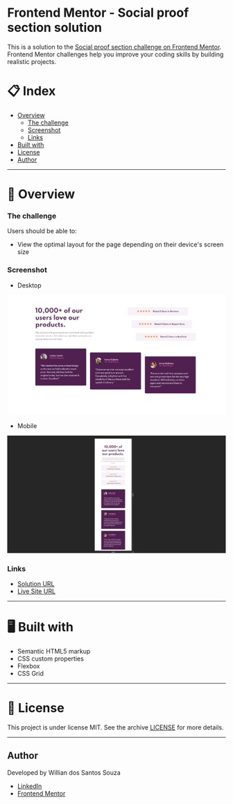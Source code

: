 # Frontend Mentor - Social proof section solution

This is a solution to the [Social proof section challenge on Frontend Mentor](https://www.frontendmentor.io/challenges/social-proof-section-6e0qTv_bA). Frontend Mentor challenges help you improve your coding skills by building realistic projects. 

 

# 📋 Index

- [Overview](#overview)
  - [The challenge](#the-challenge)
  - [Screenshot](#screenshot)
  - [Links](#links)
- [Built with](#built-with)
- [License](#license)
- [Author](#author)
---
# 📄 Overview

### The challenge

Users should be able to:

- View the optimal layout for the page depending on their device's screen size

### Screenshot
  - Desktop
  <img src="images/screenshot-desktop.jpg">

  - Mobile
  <img src="images/screenshot-mobile.jpg">


### Links

- [Solution URL](https://www.frontendmentor.io/solutions/responsive-layout-using-css-grid-and-flexbox-ZfRV5oDlv)
- [Live Site URL](https://willian-souza.github.io/Frontend-Mentor-Challenge-Social-Proof/)
---
# 🖥 Built with

- Semantic HTML5 markup
- CSS custom properties
- Flexbox
- CSS Grid
---
# 📝 License
This project is under license MIT. See the archive [LICENSE](/LICENSE) for more details.

---
## Author
Developed by Willian dos Santos Souza
- [LinkedIn](https://www.linkedin.com/in/willian-ssouza/) 
- [Frontend Mentor](https://www.frontendmentor.io/profile/willian-souza)



